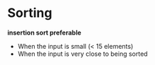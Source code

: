 # Sorting
**insertion sort preferable**
- When the input is small (< 15 elements)
- When the input is very close to being sorted